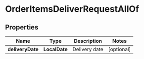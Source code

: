 

# OrderItemsDeliverRequestAllOf


## Properties

| Name | Type | Description | Notes |
|------------ | ------------- | ------------- | -------------|
|**deliveryDate** | **LocalDate** | Delivery date |  [optional] |



